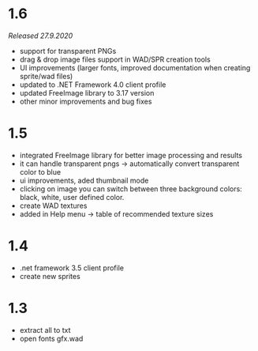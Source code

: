 1.6
=======
_Released 27.9.2020_

- support for transparent PNGs
- drag & drop image files support in WAD/SPR creation tools
- UI improvements (larger fonts, improved documentation when creating sprite/wad files)
- updated to .NET Framework 4.0 client profile
- updated FreeImage library to 3.17 version
- other minor improvements and bug fixes

1.5
=======
- integrated FreeImage library for better image processing and results
- it can handle transparent pngs -> automatically convert transparent color to blue
- ui improvements, aded thumbnail mode
- clicking on image you can switch between three background colors: black, white, user defined color.
- create WAD textures
- added in Help menu -> table of recommended texture sizes

1.4
=======
- .net framework 3.5 client profile
- create new sprites

1.3
=======
- extract all to txt
- open fonts gfx.wad
